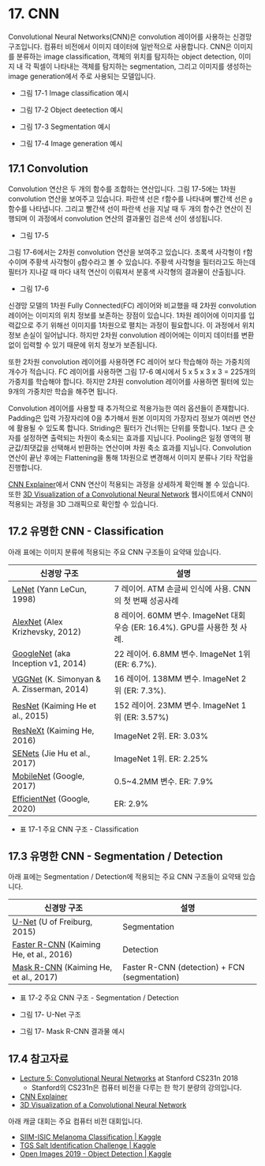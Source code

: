 # 17. CNN

Convolutional Neural Networks(CNN)은 convolution 레이어를 사용하는 신경망 구조입니다. 컴퓨터 비전에서 이미지 데이터에 일반적으로 사용합니다. CNN은 이미지를 분류하는 image classification, 객체의 위치를 탐지하는 object detection, 이미지 내 각 픽셀이 나타내는 객체를  탐지하는 segmentation, 그리고 이미지를 생성하는 image generation에서 주로 사용되는 모델입니다. 

- 그림 17-1 Image classification 예시

- 그림 17-2 Object deetection 예시

- 그림 17-3 Segmentation 예시

- 그림 17-4 Image generation 예시

## 17.1 Convolution

Convolution 연산은 두 개의 함수를 조합하는 연산입니다. 그림 17-5에는 1차원 convolution 연산을 보여주고 있습니다. 파란색 선은 `f`함수를 나타내며 빨간색 선은 `g`함수를 나타냅니다. 그리고 빨간색 선이 파란색 선을 지날 때 두 개의 함수간 연산이 진행되며 이 과정에서 convolution 연산의 결과물인 검은색 선이 생성됩니다. 

- 그림 17-5

그림 17-6에서는 2차원 convolution 연산을 보여주고 있습니다. 초록색 사각형이 `f`함수이며 주황색 사각형이 `g`함수라고 볼 수 있습니다. 주황색 사각형을 필터라고도 하는데 필터가 지나갈 때 마다 내적 연산이 이뤄져서 분홍색 사각형의 결과물이 산출됩니다. 

- 그림 17-6

신경망 모델의 1차원 Fully Connected(FC) 레이어와 비교했을 때 2차원 convolution 레이어는 이미지의 위치 정보를 보존하는 장점이 있습니다. 1차원 레이어에 이미지를 입력값으로 주기 위해선 이미지를 1차원으로 펼치는 과정이 필요합니다. 이 과정에서 위치 정보 손실이 일어납니다. 하지만 2차원 convolution 레이어에는 이미지 데이터를 변환 없이 입력할 수 있기 때문에 위치 정보가 보존됩니다. 

또한 2차원 convolution 레이어를 사용하면 FC 레이어 보다 학습해야 하는 가중치의 개수가 적습니다. FC 레이어를 사용하면 그림 17-6 예시에서 5 x 5 x 3 x 3 = 225개의 가중치를 학습해야 합니다. 하지만 2차원 convolution 레이어를 사용하면 필터에 있는 9개의 가중치만 학습을 해주면 됩니다. 

Convolution 레이어를 사용할 때 추가적으로 적용가능한 여러 옵션들이 존재합니다. Padding은 입력 가장자리에 0을 추가해서 원본 이미지의 가장자리 정보가 여러번 연산에 활용될 수 있도록 합니다. Striding은 필터가 건너뛰는 단위를 뜻합니다. 1보다 큰 숫자를 설정하면 출력되는 차원이 축소되는 효과를 지닙니다. Pooling은 일정 영역의 평균값/최댓값을 선택해서 반환하는 연산이며 차원 축소 효과를 지닙니다. Convolution 연산이 끝난 후에는 Flattening을 통해 1차원으로 변경해서 이미지 분류나 기타 작업을 진행합니다. 

[CNN Explainer](https://poloclub.github.io/cnn-explainer/)에서 CNN 연산이 적용되는 과정을 상세하게 확인해 볼 수 있습니다. 또한 [3D Visualization of a Convolutional Neural Network](https://www.cs.ryerson.ca/~aharley/vis/conv/) 웹사이트에서 CNN이 적용되는 과정을 3D 그래픽으로 확인할 수 있습니다. 

## 17.2 유명한 CNN - Classification

아래 표에는 이미지 분류에 적용되는 주요 CNN 구조들이 요약돼 있습니다. 

신경망 구조 | 설명 | 
---------|----------|
 [LeNet](http://yann.lecun.com/exdb/publis/pdf/lecun-98.pdf) (Yann LeCun, 1998) | 7 레이어. ATM 손글씨 인식에 사용. CNN의 첫 번째 성공사례 |
 [AlexNet](https://papers.nips.cc/paper/2012/file/c399862d3b9d6b76c8436e924a68c45b-Paper.pdf) (Alex Krizhevsky, 2012) | 8 레이어. 60MM 변수. ImageNet 대회 우승 (ER: 16.4%). GPU를 사용한 첫 사례. |
 [GoogleNet](https://static.googleusercontent.com/media/research.google.com/en//pubs/archive/43022.pdf) (aka Inception v1, 2014) | 22 레이어. 6.8MM 변수. ImageNet 1위 (ER: 6.7%). |
 [VGGNet](https://arxiv.org/pdf/1409.1556.pdf) (K. Simonyan & A. Zisserman, 2014) | 16 레이어. 138MM 변수. ImageNet 2위 (ER: 7.3%). |
 [ResNet](https://arxiv.org/abs/1512.03385) (Kaiming He et al., 2015) | 152 레이어. 23MM 변수. ImageNet 1위 (ER: 3.57%) |
 [ResNeXt](https://arxiv.org/abs/1611.05431) (Kaiming He, 2016) | ImageNet 2위. ER: 3.03% |
 [SENets](https://arxiv.org/abs/1709.01507) (Jie Hu et al., 2017) | ImageNet 1위. ER: 2.25% |
 [MobileNet](https://arxiv.org/abs/1704.04861) (Google, 2017) | 0.5~4.2MM 변수. ER: 7.9% |
 [EfficientNet](https://arxiv.org/pdf/1905.11946.pdf) (Google, 2020) | ER: 2.9% |
- 표 17-1 주요 CNN 구조 - Classification

## 17.3 유명한 CNN - Segmentation / Detection

아래 표에는 Segmentation / Detection에 적용되는 주요 CNN 구조들이 요약돼 있습니다. 

신경망 구조 | 설명 | 
---------|----------|
 [U-Net](https://arxiv.org/abs/1505.04597) (U of Freiburg, 2015) | Segmentation |
 [Faster R-CNN](https://arxiv.org/abs/1506.01497) (Kaiming He, et al., 2016) | Detection |
 [Mask R-CNN](https://arxiv.org/abs/1703.06870) (Kaiming He, et al., 2017) | Faster R-CNN (detection) + FCN (segmentation) |
- 표 17-2 주요 CNN 구조 - Segmentation / Detection

- 그림 17- U-Net 구조
- 그림 17- Mask R-CNN 결과물 예시

## 17.4 참고자료

- [Lecture 5: Convolutional Neural Networks](http://cs231n.stanford.edu/slides/2018/cs231n_2018_lecture05.pdf) at Stanford CS231n 2018
    - Stanford의 CS231n은 컴퓨터 비전을 다루는 한 학기 분량의 강의입니다. 
- [CNN Explainer](https://poloclub.github.io/cnn-explainer/)
- [3D Visualization of a Convolutional Neural Network](https://www.cs.ryerson.ca/~aharley/vis/conv/)

아래 캐글 대회는 주요 컴퓨터 비전 대회입니다. 

- [SIIM-ISIC Melanoma Classification | Kaggle](https://www.kaggle.com/c/siim-isic-melanoma-classification)
- [TGS Salt Identification Challenge | Kaggle](https://www.kaggle.com/c/tgs-salt-identification-challenge)
- [Open Images 2019 - Object Detection | Kaggle](https://www.kaggle.com/c/open-images-2019-object-detection)
